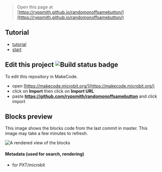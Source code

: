 
> Open this page at [https://rypsmith.github.io/randomonoffsamebutton/](https://rypsmith.github.io/randomonoffsamebutton/)
## Tutorial

* [tutorial](/randomonoffsamebutton/tutorial) 
* [start](https://makecode.microbit.org/#tutorial:github:rypsmith/randomonoffsamebutton/tutorial)


## Edit this project ![Build status badge](https://github.com/rypsmith/randomonoffsamebutton/workflows/MakeCode/badge.svg)

To edit this repository in MakeCode.

* open [https://makecode.microbit.org/](https://makecode.microbit.org/)
* click on **Import** then click on **Import URL**
* paste **https://github.com/rypsmith/randomonoffsamebutton** and click import

## Blocks preview

This image shows the blocks code from the last commit in master.
This image may take a few minutes to refresh.

![A rendered view of the blocks](https://github.com/rypsmith/randomonoffsamebutton/raw/master/.github/makecode/blocks.png)

#### Metadata (used for search, rendering)

* for PXT/microbit
<script src="https://makecode.com/gh-pages-embed.js"></script><script>makeCodeRender("{{ site.makecode.home_url }}", "{{ site.github.owner_name }}/{{ site.github.repository_name }}");</script>
